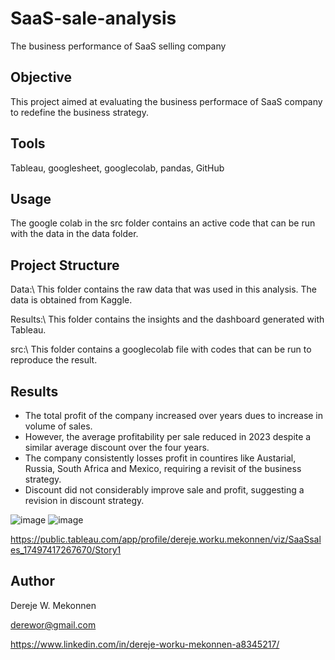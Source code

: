 # SaaS-sale-analysis
The business performance of SaaS selling company

## Objective
This project aimed at evaluating the business performace of SaaS company to redefine the business strategy.

## Tools
Tableau, googlesheet, googlecolab, pandas, GitHub 

## Usage
The google colab in the src folder contains an active code that can be run with the data in the data folder.

## Project Structure
Data:\ This folder contains the raw data that was used in this analysis. The data is obtained from Kaggle.

Results:\ This folder contains the insights and the dashboard generated with Tableau.

src:\ This folder contains a googlecolab file with codes that can be run to reproduce the result.

## Results
* The total profit of the company increased over years dues to increase in volume of sales.
* However, the average profitability per sale reduced in 2023 despite a similar average discount over the four years.
* The company consistently losses profit in countires like Austarial, Russia, South Africa and Mexico, requiring a revisit of the business strategy.
* Discount did not considerably improve sale and profit, suggesting a revision in discount strategy.

![image](https://github.com/user-attachments/assets/dd42dfa3-8c83-4567-8203-5d82aed851e5)
![image](https://github.com/user-attachments/assets/8c235094-a81a-42d4-ba0e-7203b1cd5af3)


https://public.tableau.com/app/profile/dereje.worku.mekonnen/viz/SaaSsales_17497417267670/Story1
## Author
Dereje W. Mekonnen

derewor@gmail.com

https://www.linkedin.com/in/dereje-worku-mekonnen-a8345217/


